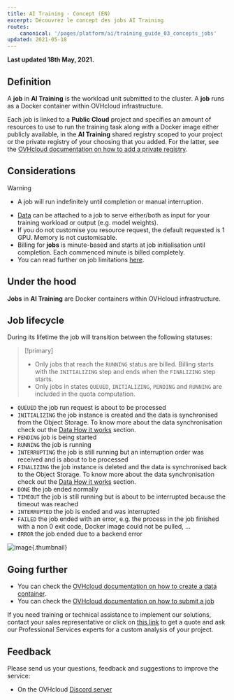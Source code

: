 ```yaml
---
title: AI Training - Concept (EN)
excerpt: Découvrez le concept des jobs AI Training
routes:
    canonical: '/pages/platform/ai/training_guide_03_concepts_jobs'
updated: 2021-05-18
---
```


**Last updated 18th May, 2021.**

## Definition

A **job** in **AI Training** is the workload unit submitted to the cluster. A **job** runs as a Docker container within OVHcloud infrastructure.

Each job is linked to a **Public Cloud** project and specifies an amount of resources to use to run the training task along with a Docker image either publicly available, in the **AI Training** shared registry scoped to your project or the private registry of your choosing that you added. For the latter, see the [OVHcloud documentation on how to add a private registry](/pages/platform/ai/training_guide_05_howto_add_registry).

## Considerations

> [!warning]
> * A job will run indefinitely until completion or manual interruption.

-   [Data](/pages/platform/ai/gi_02_concepts_data) can be attached to a job to serve either/both as input for your training workload or output (e.g. model weights).
-   If you do not customise you resource request, the default requested is 1 GPU. Memory is not customisable.
-   Billing for **jobs** is minute-based and starts at job initialisation until completion. Each commenced minute is billed completely.
-   You can read further on job limitations [here](/pages/platform/ai/training_guide_01_capabilities).

## Under the hood

**Jobs** in **AI Training** are Docker containers within OVHcloud infrastructure.

## Job lifecycle

During its lifetime the job will transition between the following statuses:

> [!primary]
> * Only jobs that reach the `RUNNING` status are billed. Billing starts with the `INITIALIZING` step and ends when the `FINALIZING` step starts.
> * Only jobs in states `QUEUED`, `INITIALIZING`, `PENDING` and `RUNNING` are included in the quota computation.

-   `QUEUED` the job run request is about to be processed
-   `INITIALIZING` the job instance is created and the data is synchronised from the Object Storage. To know more about the data synchronisation check out the [Data How it works](/pages/platform/ai/gi_02_concepts_data#how-it-works) section.
-   `PENDING` job is being started
-   `RUNNING` the job is running
-   `INTERRUPTING` the job is still running but an interruption order was received and is about to be processed
-   `FINALIZING` the job instance is deleted and the data is synchronised back to the Object Storage. To know more about the data synchronisation check out the [Data How it works](/pages/platform/ai/gi_02_concepts_data#how-it-works) section.
-   `DONE` the job ended normally
-   `TIMEOUT` the job is still running but is about to be interrupted because the timeout was reached
-   `INTERRUPTED` the job is ended and was interrupted
-   `FAILED` the job ended with an error, e.g. the process in the job finished with a non 0 exit code, Docker image could not be pulled, ...
-   `ERROR` the job ended due to a backend error

![image](images/status-diagram.svg){.thumbnail}

## Going further

-   You can check the [OVHcloud documentation on how to create a data container](/pages/cloud/storage/object_storage/pcs_create_container).
-   You can check the [OVHcloud documentation on how to submit a job](/pages/platform/ai/training_guide_02_howto_submit_job)

If you need training or technical assistance to implement our solutions, contact your sales representative or click on [this link](https://www.ovhcloud.com/fr-ca/professional-services/) to get a quote and ask our Professional Services experts for a custom analysis of your project.

## Feedback

Please send us your questions, feedback and suggestions to improve the service:

- On the OVHcloud [Discord server](https://discord.com/invite/vXVurFfwe9)
